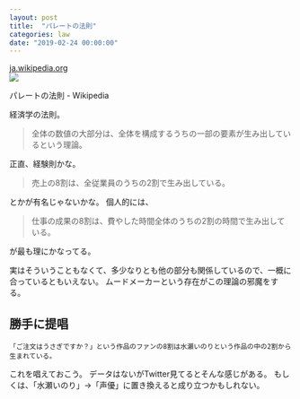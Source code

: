 ```yaml
---
layout: post
title:  "パレートの法則"
categories: law
date: "2019-02-24 00:00:00"
---
```


<div class="card">
  <a href="https://ja.wikipedia.org/wiki/%E3%83%91%E3%83%AC%E3%83%BC%E3%83%88%E3%81%AE%E6%B3%95%E5%89%87"></a>
  <div class="card__header">
    <a href="https://ja.wikipedia.org/wiki/%E3%83%91%E3%83%AC%E3%83%BC%E3%83%88%E3%81%AE%E6%B3%95%E5%89%87">ja.wikipedia.org</a>
  </div>
  <div class="card__image">
    <img src="https://ja.wikipedia.org/static/apple-touch/wikipedia.png">
  </div>
  <div class="card__title">
    <p>パレートの法則 - Wikipedia</p>
  </div>
  <div class="card__description">
    <p></p>
  </div>
</div>

経済学の法則。


> 全体の数値の大部分は、全体を構成するうちの一部の要素が生み出しているという理論。


正直、経験則かな。


> 売上の8割は、全従業員のうちの2割で生み出している。


とかが有名じゃないかな。
個人的には、


> 仕事の成果の8割は、費やした時間全体のうちの2割の時間で生み出している。


が最も理にかなってる。


実はそういうこともなくて、多少なりとも他の部分も関係しているので、一概に合っているともいえない。
ムードメーカーという存在がこの理論の邪魔をする。


## 勝手に提唱

```
「ご注文はうさぎですか？」という作品のファンの8割は水瀬いのりという作品の中の2割から生まれている。
```

これを唱えておこう。
データはないがTwitter見てるとそんな感じがある。
もしくは、「水瀬いのり」→「声優」に置き換えると成り立つかもしれない。
